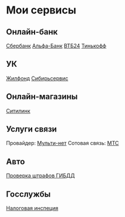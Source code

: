 # Мои сервисы

## Онлайн-банк

[Сбербанк](https://online.sberbank.ru/)
[Альфа-Банк](https://click.alfabank.ru/ALFAIBSR/)
[ВТБ24](https://online.vtb24.ru/)
[Тинькофф](https://www.tinkoff.ru/mybank/)

## УК

[Жилфонд](http://krasguk.ru/)
[Сибирьсервис](http://www.uksibservis.ru)

## Онлайн-магазины

[Ситилинк](http://www.citilink.ru/)


## Услуги связи

Провайдер: [Мульти-нет](https://my.multi-net.ru) 
Сотовая связь: [МТС](https://ihelper.sib.mts.ru/selfcare/)


## Авто

[Проверка штрафов ГИБДД](http://www.gibdd.ru/check/fines/) 

## Госслужбы

[Налоговая инспеция](https://lk2.service.nalog.ru/lk/index.html)



